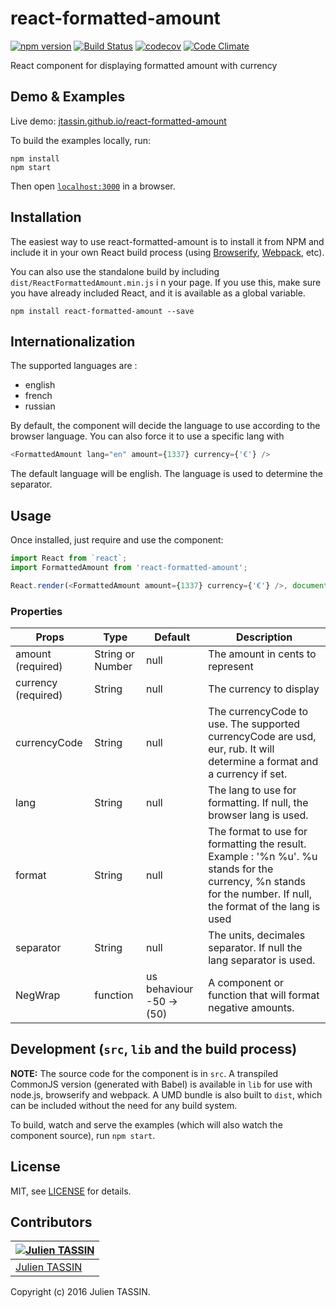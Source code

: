 # react-formatted-amount
[![npm version](https://badge.fury.io/js/react-formatted-amount.svg)](https://badge.fury.io/js/react-formatted-amount) 
[![Build Status](https://travis-ci.org/jtassin/react-formatted-amount.svg?branch=master)](https://travis-ci.org/jtassin/react-formatted-amount)
[![codecov](https://codecov.io/gh/jtassin/react-formatted-amount/branch/master/graph/badge.svg)](https://codecov.io/gh/jtassin/react-formatted-amount)
[![Code Climate](https://codeclimate.com/github/jtassin/react-formatted-amount/badges/gpa.svg)](https://codeclimate.com/github/jtassin/react-formatted-amount)

React component for displaying formatted amount with currency


## Demo & Examples

Live demo: [jtassin.github.io/react-formatted-amount](http://jtassin.github.io/react-formatted-amount/)

To build the examples locally, run:

```
npm install
npm start
```

Then open [`localhost:3000`](http://localhost:3000) in a browser.


## Installation

The easiest way to use react-formatted-amount is to install it from NPM and include it in your own React build process (using [Browserify](http://browserify.org), [Webpack](http://webpack.github.io/), etc).

You can also use the standalone build by including `dist/ReactFormattedAmount.min.js` i n your page. If you use this, make sure you have already included React, and it is available as a global variable.

```
npm install react-formatted-amount --save
```

## Internationalization

The supported languages are :
* english
* french
* russian

By default, the component will decide the language to use according to the browser language.
You can also force it to use a specific lang with 
```javascript
<FormattedAmount lang="en" amount={1337} currency={'€'} />
```

The default language will be english. The language is used to determine the separator.

## Usage

Once installed, just require and use the component:
```javascript
import React from `react`;
import FormattedAmount from 'react-formatted-amount';

React.render(<FormattedAmount amount={1337} currency={'€'} />, document.querySelector('#main'));
```


### Properties

| Props        | Type           | Default  | Description |
| ------------- |-------------| -----| -------- |
| amount (required)       | String or Number      | null  | The amount in cents to represent |
| currency (required)       | String      | null  | The currency to display |
| currencyCode        | String      | null  | The currencyCode to use. The supported currencyCode are usd, eur, rub. It will determine a format and a currency if set. |
| lang| String      | null  | The lang to use for formatting. If null, the browser lang is used. |
| format | String      | null  | The format to use for formatting the result. Example : '%n %u'. %u stands for the currency, %n stands for the number. If null, the format of the lang is used |
| separator | String      | null  | The units, decimales separator. If null the lang separator is used.|
| NegWrap | function | us behaviour -50 -> (50) | A component or function that will format negative amounts. |

## Development (`src`, `lib` and the build process)

**NOTE:** The source code for the component is in `src`. A transpiled CommonJS version (generated with Babel) is available in `lib` for use with node.js, browserify and webpack. A UMD bundle is also built to `dist`, which can be included without the need for any build system.

To build, watch and serve the examples (which will also watch the component source), run `npm start`. 

## License

MIT, see [LICENSE](/LICENSE) for details.

## Contributors

[![Julien TASSIN](https://avatars0.githubusercontent.com/u/1771191?v=3&s=144)](https://github.com/roylee0704/) |
---|
[Julien TASSIN](https://github.com/jtassin) |

Copyright (c) 2016 Julien TASSIN.

